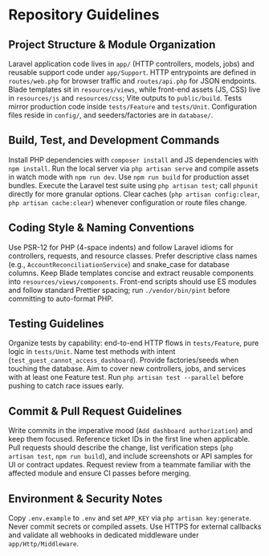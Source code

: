 # Repository Guidelines

## Project Structure & Module Organization
Laravel application code lives in `app/` (HTTP controllers, models, jobs) and reusable support code under `app/Support`. HTTP entrypoints are defined in `routes/web.php` for browser traffic and `routes/api.php` for JSON endpoints. Blade templates sit in `resources/views`, while front-end assets (JS, CSS) live in `resources/js` and `resources/css`; Vite outputs to `public/build`. Tests mirror production code inside `tests/Feature` and `tests/Unit`. Configuration files reside in `config/`, and seeders/factories are in `database/`.

## Build, Test, and Development Commands
Install PHP dependencies with `composer install` and JS dependencies with `npm install`. Run the local server via `php artisan serve` and compile assets in watch mode with `npm run dev`. Use `npm run build` for production asset bundles. Execute the Laravel test suite using `php artisan test`; call `phpunit` directly for more granular options. Clear caches (`php artisan config:clear`, `php artisan cache:clear`) whenever configuration or route files change.

## Coding Style & Naming Conventions
Use PSR-12 for PHP (4-space indents) and follow Laravel idioms for controllers, requests, and resource classes. Prefer descriptive class names (e.g., `AccountReconciliationService`) and snake_case for database columns. Keep Blade templates concise and extract reusable components into `resources/views/components`. Front-end scripts should use ES modules and follow standard Prettier spacing; run `./vendor/bin/pint` before committing to auto-format PHP.

## Testing Guidelines
Organize tests by capability: end-to-end HTTP flows in `tests/Feature`, pure logic in `tests/Unit`. Name test methods with intent (`test_guest_cannot_access_dashboard`). Provide factories/seeds when touching the database. Aim to cover new controllers, jobs, and services with at least one Feature test. Run `php artisan test --parallel` before pushing to catch race issues early.

## Commit & Pull Request Guidelines
Write commits in the imperative mood (`Add dashboard authorization`) and keep them focused. Reference ticket IDs in the first line when applicable. Pull requests should describe the change, list verification steps (`php artisan test`, `npm run build`), and include screenshots or API samples for UI or contract updates. Request review from a teammate familiar with the affected module and ensure CI passes before merging.

## Environment & Security Notes
Copy `.env.example` to `.env` and set `APP_KEY` via `php artisan key:generate`. Never commit secrets or compiled assets. Use HTTPS for external callbacks and validate all webhooks in dedicated middleware under `app/Http/Middleware`.
